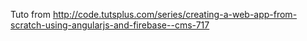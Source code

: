 Tuto from http://code.tutsplus.com/series/creating-a-web-app-from-scratch-using-angularjs-and-firebase--cms-717
